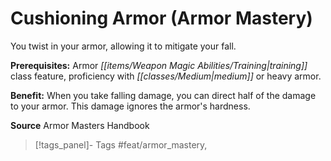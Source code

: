 ﻿---
cssclass: [feats]

---
# Cushioning Armor (Armor Mastery)

You twist in your armor, allowing it to mitigate your fall.

**Prerequisites:** Armor _[[items/Weapon Magic Abilities/Training|training]]_ class feature, proficiency with _[[classes/Medium|medium]]_ or heavy armor.

**Benefit:** When you take falling damage, you can direct half of the damage to your armor. This damage ignores the armor's hardness.

**Source** Armor Masters Handbook
>[!tags_panel]- Tags
> #feat/armor_mastery, 